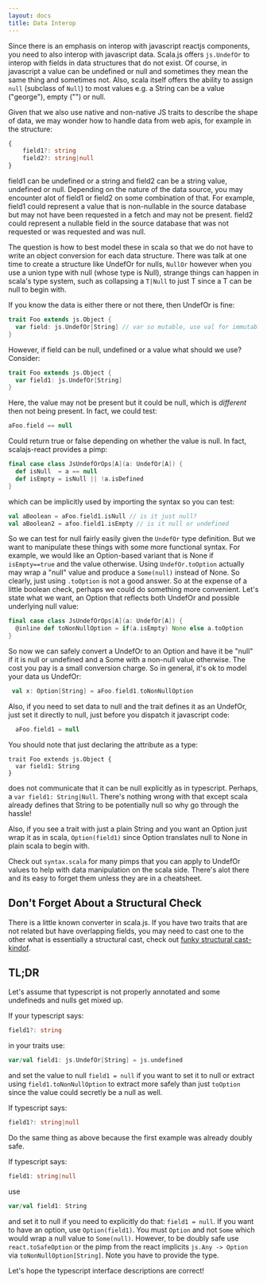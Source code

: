 ```yaml
---
layout: docs
title: Data Interop
---
```

Since there is an emphasis on interop with javascript reactjs components, you need to also interop with javascript data. Scala.js offers `js.UndefOr` to interop with fields in data structures that do not exist. Of course, in javascript a value can be undefined or null and sometimes they mean the same thing and sometimes not. Also, scala itself offers the ability to assign `null` (subclass of `Null`) to most values e.g. a String can be a value ("george"), empty ("") or null.

Given that we also use native and non-native JS traits to describe the shape of data, we may wonder how to handle data from web apis, for example in the structure:
```typescript
{ 
    field1?: string
    field2?: string|null
}
```
field1 can be undefined or a string and field2 can be a string value, undefined or null. Depending on the nature of the data source, you may encounter alot of field1 or field2 on some combination of that. For example, field1 could represent a value that is non-nullable in the source database but may not have been requested in a fetch and may not be present. field2 could represent a nullable field in the source database that was not requested or was requested and was null.

The question is how to best model these in scala so that we do not have to write an object conversion for each data structure. There was talk at one time to create a structure like UndefOr for nulls, `NullOr` however when you use a union type with null (whose type is Null), strange things can happen in scala's type system, such as collapsing a `T|Null` to just T since a T can be null to begin with.

If you know the data is either there or not there, then UndefOr is fine:
```scala
trait Foo extends js.Object {
  var field: js.UndefOr[String] // var so mutable, use val for immutable
}
```
However, if field can be null, undefined or a value what should we use? Consider:
```scala
trait Foo extends js.Object {
  var field1: js.UndefOr[String]
}
```
Here, the value may not be present but it could be null, which is *different* then not being present. In fact, we could test:
```scala
aFoo.field == null
```
Could return true or false depending on whether the value is null. In fact, scalajs-react provides a pimp:
```scala
final case class JsUndefOrOps[A](a: UndefOr[A]) {
  def isNull  = a == null
  def isEmpty = isNull || !a.isDefined
}
```
which can be implicitly used by importing the syntax so you can test:
```scala
val aBoolean = aFoo.field1.isNull // is it just null?
val aBoolean2 = afoo.field1.isEmpty // is it null or undefined
```
So we can test for null fairly easily given the `UndefOr` type definition. But we want to manipulate these things with some more functional syntax. For example, we would like an Option-based variant that is None if `isEmpty==true` and the value otherwise. Using `UndefOr.toOption` actually may wrap a "null" value and produce a `Some(null)` instead of None. So clearly, just using `.toOption` is not a good answer. So at the expense of a little boolean check, perhaps we could do something more convenient. Let's state what we want, an Option that reflects both UndefOr and possible underlying null value:
```scala
final case class JsUndefOrOps[A](a: UndefOr[A]) {
  @inline def toNonNullOption = if(a.isEmpty) None else a.toOption
}
```
So now we can safely convert a UndefOr to an Option and have it be "null" if it is null or undefined and a Some with a non-null value otherwise. The cost you pay is a small conversion charge. So in general, it's ok to model your data us UndefOr:
```scala
 val x: Option[String] = aFoo.field1.toNonNullOption
```
Also, if you need to set data to null and the trait defines it as an UndefOr, just set it directly to null, just before you dispatch it javascript code:
```scala
  aFoo.field1 = null
```
You should note that just declaring the attribute as a type:
```
trait Foo extends js.Object {
  var field1: String
}
```
does not communicate that it can be null explicitly as in typescript. Perhaps, a `var field1: String|Null`. There's nothing wrong with that except scala already defines that String to be potentially null so why go through the hassle!

Also, if you see a trait with just a plain String and you want an Option just wrap it as in scala, `Option(field1)` since Option translates null to None in plain scala to begin with.


Check out `syntax.scala` for many pimps that you can apply to UndefOr values to help with data manipulation on the scala side. There's alot there and its easy to forget them unless they are in a cheatsheet.

## Don't Forget About a Structural Check
There is a little known converter in scala.js. If you have two traits that are not related but have overlapping fields, you may need to cast one to the other what is essentially a structural cast, check out [funky structural cast-kindof](https://www.scala-js.org/api/scalajs-library/latest/#scala.scalajs.js.package@use[A](x:A):scala.scalajs.js.Using[A]).


## TL;DR
Let's assume that typescript is not properly annotated and some undefineds and nulls get mixed up. 

If your typescript says:
```typescript
field1?: string
```
in your traits use:
```scala
var/val field1: js.UndefOr[String] = js.undefined
```
and set the value to null `field1 = null` if you want to set it to null or extract using `field1.toNonNullOption` to extract more safely than just `toOption` since the value could secretly be a null as well.

If typescript says:
```typescript
field1?: string|null
```
Do the same thing as above because the first example was already doubly safe.

If typescript says:
```typescript
field1: string|null
```
use 
```scala
var/val field1: String
```
and set it to null if you need to explicitly do that: `field1 = null`. If you want to have an option, use `Option(field1)`. You must `Option` and not `Some` which would wrap a null value to `Some(null)`. However, to be doubly safe use `react.toSafeOption` or the pimp from the react implicits `js.Any -> Option` via `toNonNullOption[String]`. Note you have to provide the type.

Let's hope the typescript interface descriptions are correct!
